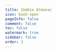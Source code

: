 ```yaml
---
title: Zombie Almanac
icon: book-open
pageInfo: false
comment: false
toc: false
watermark: true
sidebar: false
order: 3
---
```


<script setup>
    import { createApp,provide } from 'vue';
    import Almanac from '@source/components/zombiesAlmanac/App.vue';
    provide("i18nLanguage",'en');
</script>

<Almanac />
